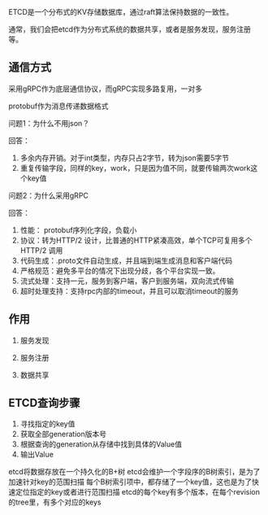 ETCD是一个分布式的KV存储数据库，通过raft算法保持数据的一致性。

通常，我们会把etcd作为分布式系统的数据共享，或者是服务发现，服务注册等。

## 通信方式
采用gRPC作为底层通信协议，而gRPC实现多路复用，一对多

protobuf作为消息传递数据格式

问题1：为什么不用json？

回答：
1. 多余内存开销。对于int类型，内存只占2字节，转为json需要5字节
2. 重复传输字段，同样的key，work，只是因为值不同，就要传输两次work这个key值

问题2：为什么采用gRPC

回答：
1. 性能： protobuf序列化字段，负载小
2. 协议：转为HTTP/2 设计，比普通的HTTP紧凑高效，单个TCP可复用多个HTTP/2 调用
3. 代码生成：.proto文件自动生成，并且端到端生成消息和客户端代码
4. 严格规范：避免多平台的情况下出现分歧，各个平台实现一致。
5. 流式处理：支持一元，服务到客户端，客户到服务端，双向流式传输
6. 超时处理支持：支持rpc内部的timeout，并且可以取消timeout的服务
## 作用
1. 服务发现

2. 服务注册

3. 数据共享

## ETCD查询步骤
1. 寻找指定的key值
2. 获取全部generation版本号
3. 根据查询的generation从存储中找到具体的Value值
4. 输出Value


etcd将数据存放在一个持久化的B+树
etcd会维护一个字段序的B树索引，是为了加速针对key的范围扫描
每个B树索引项中，都存储了一个key值，这也是为了快速定位指定的key或者进行范围扫描
etcd的每个key有多个版本，在每个revision的tree里，有多个对应的keys